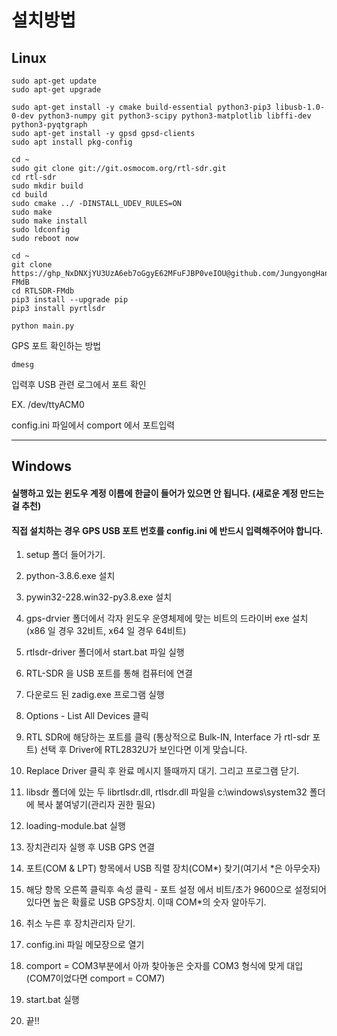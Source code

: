 # 설치방법
## Linux


    sudo apt-get update
    sudo apt-get upgrade

    sudo apt-get install -y cmake build-essential python3-pip3 libusb-1.0-0-dev python3-numpy git python3-scipy python3-matplotlib libffi-dev python3-pyqtgraph
    sudo apt-get install -y gpsd gpsd-clients
    sudo apt install pkg-config

    cd ~
    sudo git clone git://git.osmocom.org/rtl-sdr.git
    cd rtl-sdr
    sudo mkdir build
    cd build
    sudo cmake ../ -DINSTALL_UDEV_RULES=ON
    sudo make
    sudo make install
    sudo ldconfig
    sudo reboot now

    cd ~
    git clone https://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@github.com/JungyongHan/RTLSDR-FMdB
    cd RTLSDR-FMdb
    pip3 install --upgrade pip
    pip3 install pyrtlsdr
    
    python main.py

    

GPS 포트 확인하는 방법

    dmesg

입력후 USB 관련 로그에서 포트 확인

EX. /dev/ttyACM0

config.ini 파일에서 comport 에서 포트입력



---

## Windows

#### 실행하고 있는 윈도우 계정 이름에 한글이 들어가 있으면 안 됩니다. (새로운 계정 만드는 걸 추천)
#### 직접 설치하는 경우 GPS USB 포트 번호를 config.ini 에 반드시 입력해주어야 합니다.

1. setup 폴더 들어가기.

2. python-3.8.6.exe 설치

3. pywin32-228.win32-py3.8.exe 설치

4. gps-drvier 폴더에서 각자 윈도우 운영체제에 맞는 비트의 드라이버 exe 설치(x86 일 경우 32비트, x64 일 경우 64비트)

5. rtlsdr-driver 폴더에서 start.bat 파일 실행

6. RTL-SDR 을 USB 포트를 통해 컴퓨터에 연결

7. 다운로드 된 zadig.exe 프로그램 실행

8. Options - List All Devices 클릭

9. RTL SDR에 해당하는 포트를 클릭 (통상적으로 Bulk-IN, Interface 가 rtl-sdr 포트) 선택 후 Driver에 RTL2832U가 보인다면 이게 맞습니다.

10. Replace Driver 클릭 후 완료 메시지 뜰때까지 대기. 그리고 프로그램 닫기.

11. libsdr 폴더에 있는 두 librtlsdr.dll, rtlsdr.dll 파일을 c:\windows\system32 폴더에 복사 붙여넣기(관리자 권한 필요)

12. loading-module.bat 실행

13. 장치관리자 실행 후 USB GPS 연결

14. 포트(COM & LPT) 항목에서 USB 직렬 장치(COM*) 찾기(여기서 *은 아무숫자)

15. 해당 항목 오른쪽 클릭후 속성 클릭 - 포트 설정 에서 비트/초가 9600으로 설정되어있다면 높은 확률로 USB GPS장치. 이때 COM*의 숫자 알아두기.

16. 취소 누른 후 장치관리자 닫기.  

17. config.ini 파일 메모장으로 열기

18. comport = COM3부분에서 아까 찾아놓은 숫자를 COM3 형식에 맞게 대입 (COM7이었다면 comport = COM7)

19. start.bat 실행

20. 끝!!
   